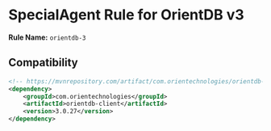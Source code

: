 # SpecialAgent Rule for OrientDB v3

**Rule Name:** `orientdb-3`

## Compatibility

```xml
<!-- https://mvnrepository.com/artifact/com.orientechnologies/orientdb-client -->
<dependency>
    <groupId>com.orientechnologies</groupId>
    <artifactId>orientdb-client</artifactId>
    <version>3.0.27</version>
</dependency>
```